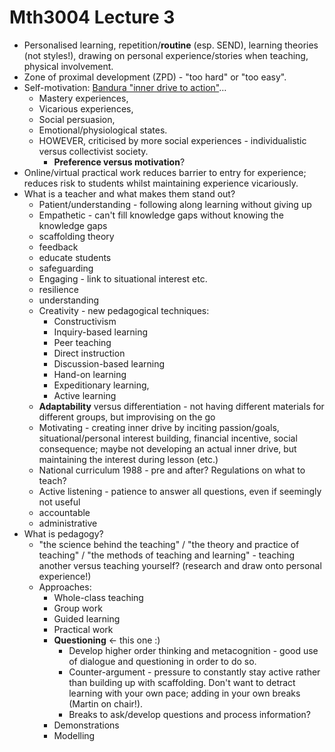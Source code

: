 # Mth3004 Lecture 3

- Personalised learning, repetition/**routine** (esp. SEND), learning theories (not styles!), drawing on personal experience/stories when teaching, physical involvement.
- Zone of proximal development (ZPD) - "too hard" or "too easy".
- Self-motivation: [Bandura "inner drive to action"](https://neurolaunch.com/bandura-motivation-theory/)…
	- Mastery experiences,
	- Vicarious experiences,
	- Social persuasion,
	- Emotional/physiological states.
	- HOWEVER, criticised by more social experiences - individualistic versus collectivist society.
		- **Preference versus motivation**?
- Online/virtual practical work reduces barrier to entry for experience; reduces risk to students whilst maintaining experience vicariously.
- What is a teacher and what makes them stand out?
	- Patient/understanding - following along learning without giving up
	- Empathetic - can't fill knowledge gaps without knowing the knowledge gaps
	- scaffolding theory
	- feedback
	- educate students
	- safeguarding
	- Engaging - link to situational interest etc.
	- resilience
	- understanding
	- Creativity - new pedagogical techniques:
		- Constructivism
		- Inquiry-based learning
		- Peer teaching
		- Direct instruction
		- Discussion-based learning
		- Hand-on learning
		- Expeditionary learning,
		- Active learning
	- **Adaptability** versus differentiation - not having different materials for different groups, but improvising on the go
	- Motivating - creating inner drive by inciting passion/goals, situational/personal interest building, financial incentive, social consequence; maybe not developing an actual inner drive, but maintaining the interest during lesson (etc.)
	- National curriculum 1988 - pre and after? Regulations on what to teach?
	- Active listening - patience to answer all questions, even if seemingly not useful
	- accountable
	- administrative
- What is pedagogy?
	- "the science behind the teaching" / "the theory and practice of teaching" / "the methods of teaching and learning" - teaching another versus teaching yourself? (research and draw onto personal experience!)
	- Approaches:
		- Whole-class teaching
		- Group work
		- Guided learning
		- Practical work
		- **Questioning** <- this one :)
			- Develop higher order thinking and metacognition - good use of dialogue and questioning in order to do so.
			- Counter-argument - pressure to constantly stay active rather than building up with scaffolding. Don't want to detract learning with your own pace; adding in your own breaks (Martin on chair!).
			- Breaks to ask/develop questions and process information?
		- Demonstrations
		- Modelling
